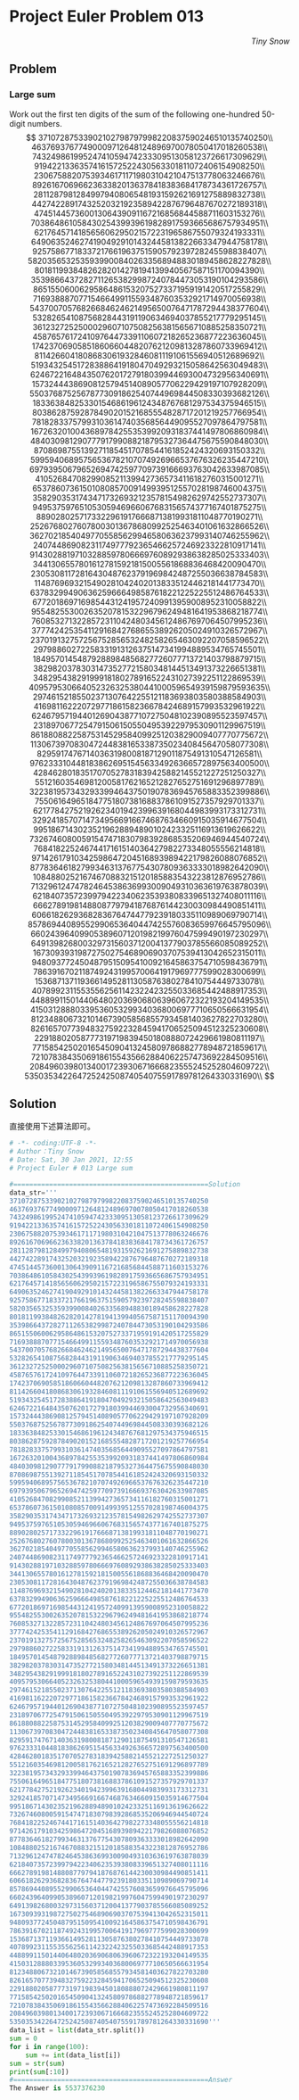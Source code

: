 # Project Euler	Problem 013

<p align="right"><i>Tiny Snow</i></p>



## Problem

### Large sum

Work out the first ten digits of the sum of the following one-hundred 50-digit numbers.
$$
37107287533902102798797998220837590246510135740250\\
46376937677490009712648124896970078050417018260538\\
74324986199524741059474233309513058123726617309629\\
91942213363574161572522430563301811072406154908250\\
23067588207539346171171980310421047513778063246676\\
89261670696623633820136378418383684178734361726757\\
28112879812849979408065481931592621691275889832738\\
44274228917432520321923589422876796487670272189318\\
47451445736001306439091167216856844588711603153276\\
70386486105843025439939619828917593665686757934951\\
62176457141856560629502157223196586755079324193331\\
64906352462741904929101432445813822663347944758178\\
92575867718337217661963751590579239728245598838407\\
58203565325359399008402633568948830189458628227828\\
80181199384826282014278194139940567587151170094390\\
35398664372827112653829987240784473053190104293586\\
86515506006295864861532075273371959191420517255829\\
71693888707715466499115593487603532921714970056938\\
54370070576826684624621495650076471787294438377604\\
53282654108756828443191190634694037855217779295145\\
36123272525000296071075082563815656710885258350721\\
45876576172410976447339110607218265236877223636045\\
17423706905851860660448207621209813287860733969412\\
81142660418086830619328460811191061556940512689692\\
51934325451728388641918047049293215058642563049483\\
62467221648435076201727918039944693004732956340691\\
15732444386908125794514089057706229429197107928209\\
55037687525678773091862540744969844508330393682126\\
18336384825330154686196124348767681297534375946515\\
80386287592878490201521685554828717201219257766954\\
78182833757993103614740356856449095527097864797581\\
16726320100436897842553539920931837441497806860984\\
48403098129077791799088218795327364475675590848030\\
87086987551392711854517078544161852424320693150332\\
59959406895756536782107074926966537676326235447210\\
69793950679652694742597709739166693763042633987085\\
41052684708299085211399427365734116182760315001271\\
65378607361501080857009149939512557028198746004375\\
35829035317434717326932123578154982629742552737307\\
94953759765105305946966067683156574377167401875275\\
88902802571733229619176668713819931811048770190271\\
25267680276078003013678680992525463401061632866526\\
36270218540497705585629946580636237993140746255962\\
24074486908231174977792365466257246923322810917141\\
91430288197103288597806669760892938638285025333403\\
34413065578016127815921815005561868836468420090470\\
23053081172816430487623791969842487255036638784583\\
11487696932154902810424020138335124462181441773470\\
63783299490636259666498587618221225225512486764533\\
67720186971698544312419572409913959008952310058822\\
95548255300263520781532296796249481641953868218774\\
76085327132285723110424803456124867697064507995236\\
37774242535411291684276865538926205024910326572967\\
23701913275725675285653248258265463092207058596522\\
29798860272258331913126375147341994889534765745501\\
18495701454879288984856827726077713721403798879715\\
38298203783031473527721580348144513491373226651381\\
34829543829199918180278916522431027392251122869539\\
40957953066405232632538044100059654939159879593635\\
29746152185502371307642255121183693803580388584903\\
41698116222072977186158236678424689157993532961922\\
62467957194401269043877107275048102390895523597457\\
23189706772547915061505504953922979530901129967519\\
86188088225875314529584099251203829009407770775672\\
11306739708304724483816533873502340845647058077308\\
82959174767140363198008187129011875491310547126581\\
97623331044818386269515456334926366572897563400500\\
42846280183517070527831839425882145521227251250327\\
55121603546981200581762165212827652751691296897789\\
32238195734329339946437501907836945765883352399886\\
75506164965184775180738168837861091527357929701337\\
62177842752192623401942399639168044983993173312731\\
32924185707147349566916674687634660915035914677504\\
99518671430235219628894890102423325116913619626622\\
73267460800591547471830798392868535206946944540724\\
76841822524674417161514036427982273348055556214818\\
97142617910342598647204516893989422179826088076852\\
87783646182799346313767754307809363333018982642090\\
10848802521674670883215120185883543223812876952786\\
71329612474782464538636993009049310363619763878039\\
62184073572399794223406235393808339651327408011116\\
66627891981488087797941876876144230030984490851411\\
60661826293682836764744779239180335110989069790714\\
85786944089552990653640447425576083659976645795096\\
66024396409905389607120198219976047599490197230297\\
64913982680032973156037120041377903785566085089252\\
16730939319872750275468906903707539413042652315011\\
94809377245048795150954100921645863754710598436791\\
78639167021187492431995700641917969777599028300699\\
15368713711936614952811305876380278410754449733078\\
40789923115535562561142322423255033685442488917353\\
44889911501440648020369068063960672322193204149535\\
41503128880339536053299340368006977710650566631954\\
81234880673210146739058568557934581403627822703280\\
82616570773948327592232845941706525094512325230608\\
22918802058777319719839450180888072429661980811197\\
77158542502016545090413245809786882778948721859617\\
72107838435069186155435662884062257473692284509516\\
20849603980134001723930671666823555245252804609722\\
53503534226472524250874054075591789781264330331690\\
$$


## Solution

直接使用下述算法即可。

```python
# -*- coding:UTF-8 -*-
# Author：Tiny Snow
# Date: Sat, 30 Jan 2021, 12:55
# Project Euler # 013 Large sum

#=================================================Solution
data_str='''
37107287533902102798797998220837590246510135740250
46376937677490009712648124896970078050417018260538
74324986199524741059474233309513058123726617309629
91942213363574161572522430563301811072406154908250
23067588207539346171171980310421047513778063246676
89261670696623633820136378418383684178734361726757
28112879812849979408065481931592621691275889832738
44274228917432520321923589422876796487670272189318
47451445736001306439091167216856844588711603153276
70386486105843025439939619828917593665686757934951
62176457141856560629502157223196586755079324193331
64906352462741904929101432445813822663347944758178
92575867718337217661963751590579239728245598838407
58203565325359399008402633568948830189458628227828
80181199384826282014278194139940567587151170094390
35398664372827112653829987240784473053190104293586
86515506006295864861532075273371959191420517255829
71693888707715466499115593487603532921714970056938
54370070576826684624621495650076471787294438377604
53282654108756828443191190634694037855217779295145
36123272525000296071075082563815656710885258350721
45876576172410976447339110607218265236877223636045
17423706905851860660448207621209813287860733969412
81142660418086830619328460811191061556940512689692
51934325451728388641918047049293215058642563049483
62467221648435076201727918039944693004732956340691
15732444386908125794514089057706229429197107928209
55037687525678773091862540744969844508330393682126
18336384825330154686196124348767681297534375946515
80386287592878490201521685554828717201219257766954
78182833757993103614740356856449095527097864797581
16726320100436897842553539920931837441497806860984
48403098129077791799088218795327364475675590848030
87086987551392711854517078544161852424320693150332
59959406895756536782107074926966537676326235447210
69793950679652694742597709739166693763042633987085
41052684708299085211399427365734116182760315001271
65378607361501080857009149939512557028198746004375
35829035317434717326932123578154982629742552737307
94953759765105305946966067683156574377167401875275
88902802571733229619176668713819931811048770190271
25267680276078003013678680992525463401061632866526
36270218540497705585629946580636237993140746255962
24074486908231174977792365466257246923322810917141
91430288197103288597806669760892938638285025333403
34413065578016127815921815005561868836468420090470
23053081172816430487623791969842487255036638784583
11487696932154902810424020138335124462181441773470
63783299490636259666498587618221225225512486764533
67720186971698544312419572409913959008952310058822
95548255300263520781532296796249481641953868218774
76085327132285723110424803456124867697064507995236
37774242535411291684276865538926205024910326572967
23701913275725675285653248258265463092207058596522
29798860272258331913126375147341994889534765745501
18495701454879288984856827726077713721403798879715
38298203783031473527721580348144513491373226651381
34829543829199918180278916522431027392251122869539
40957953066405232632538044100059654939159879593635
29746152185502371307642255121183693803580388584903
41698116222072977186158236678424689157993532961922
62467957194401269043877107275048102390895523597457
23189706772547915061505504953922979530901129967519
86188088225875314529584099251203829009407770775672
11306739708304724483816533873502340845647058077308
82959174767140363198008187129011875491310547126581
97623331044818386269515456334926366572897563400500
42846280183517070527831839425882145521227251250327
55121603546981200581762165212827652751691296897789
32238195734329339946437501907836945765883352399886
75506164965184775180738168837861091527357929701337
62177842752192623401942399639168044983993173312731
32924185707147349566916674687634660915035914677504
99518671430235219628894890102423325116913619626622
73267460800591547471830798392868535206946944540724
76841822524674417161514036427982273348055556214818
97142617910342598647204516893989422179826088076852
87783646182799346313767754307809363333018982642090
10848802521674670883215120185883543223812876952786
71329612474782464538636993009049310363619763878039
62184073572399794223406235393808339651327408011116
66627891981488087797941876876144230030984490851411
60661826293682836764744779239180335110989069790714
85786944089552990653640447425576083659976645795096
66024396409905389607120198219976047599490197230297
64913982680032973156037120041377903785566085089252
16730939319872750275468906903707539413042652315011
94809377245048795150954100921645863754710598436791
78639167021187492431995700641917969777599028300699
15368713711936614952811305876380278410754449733078
40789923115535562561142322423255033685442488917353
44889911501440648020369068063960672322193204149535
41503128880339536053299340368006977710650566631954
81234880673210146739058568557934581403627822703280
82616570773948327592232845941706525094512325230608
22918802058777319719839450180888072429661980811197
77158542502016545090413245809786882778948721859617
72107838435069186155435662884062257473692284509516
20849603980134001723930671666823555245252804609722
53503534226472524250874054075591789781264330331690'''
data_list = list(data_str.split())
sum = 0
for i in range(100):
    sum += int(data_list[i])
sum = str(sum)
print(sum[:10])
#=================================================Answer
The Answer is 5537376230
```

